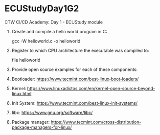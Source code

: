# ECUStudyDay1G2

CTW CI/CD Academy: Day 1 - ECUStudy module

1. Create and compile a hello world program in C:

    gcc -W helloworld.c -o helloworld

2. Register to which CPU architecture the executable was compiled to:

    file helloworld

3. Provide open source examples for each of these components: 

1. Bootloader: https://www.tecmint.com/best-linux-boot-loaders/
2. Kernel: https://www.linuxadictos.com/en/kernel-open-source-beyond-linux.html
3. Init System: https://www.tecmint.com/best-linux-init-systems/
4. libc: https://www.gnu.org/software/libc/
5. Package manager: https://www.tecmint.com/cross-distribution-package-managers-for-linux/
